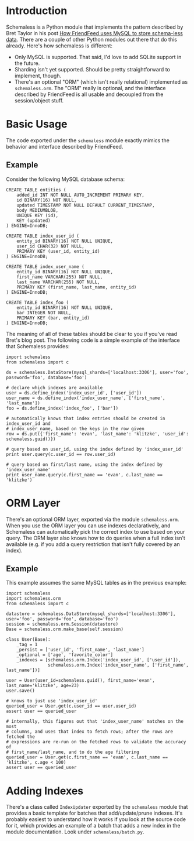Introduction
============

Schemaless is a Python module that implements the pattern described by Bret
Taylor in his post
[How FriendFeed uses MySQL to store schema-less data](http://bret.appspot.com/entry/how-friendfeed-uses-mysql). There
are a couple of other Python modules out there that do this already. Here's how
schemaless is different:

 * Only MySQL is supported. That said, I'd love to add SQLite support in the
   future.
 * Sharding isn't yet supported. Should be pretty straightforward to implement,
   though.
 * There's an optional "ORM" (which isn't really relational) implemented as
   `schemaless.orm`. The "ORM" really is optional, and the interface described
   by FriendFeed is all usable and decoupled from the session/object stuff.

Basic Usage
===========

The code exported under the `schemaless` module exactly mimics the behavior and
interface described by FriendFeed.

Example
-------

Consider the following MySQL database schema:

    CREATE TABLE entities (
        added_id INT NOT NULL AUTO_INCREMENT PRIMARY KEY,
        id BINARY(16) NOT NULL,
        updated TIMESTAMP NOT NULL DEFAULT CURRENT_TIMESTAMP,
        body MEDIUMBLOB,
        UNIQUE KEY (id),
        KEY (updated)
    ) ENGINE=InnoDB;
    
    CREATE TABLE index_user_id (
        entity_id BINARY(16) NOT NULL UNIQUE,
        user_id CHAR(32) NOT NULL,
        PRIMARY KEY (user_id, entity_id)
    ) ENGINE=InnoDB;
    
    CREATE TABLE index_user_name (
        entity_id BINARY(16) NOT NULL UNIQUE,
        first_name VARCHAR(255) NOT NULL,
        last_name VARCHAR(255) NOT NULL,
        PRIMARY KEY (first_name, last_name, entity_id)
    ) ENGINE=InnoDB;
    
    CREATE TABLE index_foo (
        entity_id BINARY(16) NOT NULL UNIQUE,
        bar INTEGER NOT NULL,
        PRIMARY KEY (bar, entity_id)
    ) ENGINE=InnoDB;
    
The meaning of all of these tables should be clear to you if you've read Bret's
blog post. The following code is a simple example of the interface that
Schemaless provides:

    import schemaless
    from schemaless import c
    
    ds = schemaless.DataStore(mysql_shards=['localhost:3306'], user='foo', password='foo', database='foo')
    
    # declare which indexes are available
    user = ds.define_index('index_user_id', ['user_id'])
    user_name = ds.define_index('index_user_name', ['first_name', 'last_name'])
    foo = ds.define_index('index_foo', ['bar'])
    
    # automatically knows that index entries should be created in index_user_id and
    # index_user_name, based on the keys in the row given
    row = ds.put({'first_name': 'evan', 'last_name': 'klitzke', 'user_id': schemaless.guid()})
    
    # query based on user_id, using the index defined by 'index_user_id'
    print user.query(c.user_id == row.user_id)
    
    # query based on first/last name, using the index defined by 'index_user_name'
    print user_name.query(c.first_name == 'evan', c.last_name == 'klitzke')

ORM Layer
=========

There's an optional ORM layer, exported via the module `schemaless.orm`. When
you use the ORM layer you can use indexes declaratively, and Schemaless can
automatically pick the correct index to use based on your query. The ORM layer
also knows how to do queries when a full index isn't available (e.g. if you add
a query restriction that isn't fully covered by an index).

Example
-------

This example assumes the same MySQL tables as in the previous example:

    import schemaless
	import schemaless.orm
    from schemaless import c
    
    datastore = schemaless.DataStore(mysql_shards=['localhost:3306'], user='foo', password='foo', database='foo')
    session = schemaless.orm.Session(datastore)
    Base = schemaless.orm.make_base(self.session)
    
    class User(Base):
        _tag = 1
        _persist = ['user_id', 'first_name', 'last_name']
        _optional = ['age', 'favorite_color']
        _indexes = [schemaless.orm.Index('index_user_id', ['user_id']),
                    schemaless.orm.Index('index_user_name', ['first_name', last_name'])]
    
    user = User(user_id=schemaless.guid(), first_name='evan', last_name='klitzke', age=23)
    user.save()
    
    # knows to just use 'index_user_id'
    queried_user = User.get(c.user_id == user.user_id)
    assert user == queried_user
    
    # internally, this figures out that 'index_user_name' matches on the most
    # columns, and uses that index to fetch rows; after the rows are fetched the
    # expressions are re-run on the fetched rows to validate the accuracy of
    # first_name/last_name, and to do the age filtering
    queried_user = User.get(c.first_name == 'evan', c.last_name == 'klitzke', c.age < 100)
    assert user == queried_user

Adding Indexes
==============

There's a class called `IndexUpdater` exported by the `schemaless` module that
provides a basic template for batches that add/update/prune indexes. It's
probably easiest to understand how it works if you look at the source code for
it, which provides an example of a batch that adds a new index in the module
documentation. Look under `schemaless/batch.py`.
